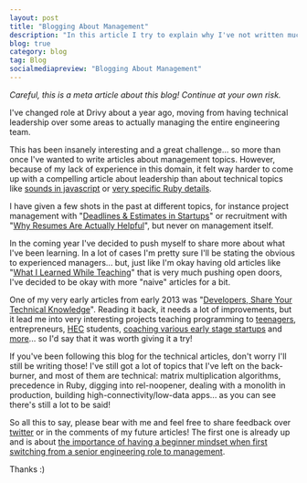 ```yaml
---
layout: post
title: "Blogging About Management"
description: "In this article I try to explain why I've not written much about management even if it has been my focus for a year now, and how I plan on changing this :)"
blog: true
category: blog
tag: Blog
socialmediapreview: "Blogging About Management"
---
```


_Careful, this is a meta article about this blog! Continue at your own risk._

I've changed role at Drivy about a year ago, moving from having technical leadership over some areas to actually managing the entire engineering team.

This has been insanely interesting and a great challenge... so more than once I've wanted to write articles about management topics. However, because of my lack of experience in this domain, it felt way harder to come up with a compelling article about leadership than about technical topics like [sounds in javascript][1] or [very specific Ruby details][2].

I have given a few shots in the past at different topics, for instance project management with "[Deadlines & Estimates in Startups][3]" or recruitment with "[Why Resumes Are Actually Helpful][4]", but never on management itself.

In the coming year I've decided to push myself to share more about what I've been learning. In a lot of cases I'm pretty sure I'll be stating the obvious to experienced managers... but, just like I'm okay having old articles like "[What I Learned While Teaching][5]" that is very much pushing open doors, I've decided to be okay with more "naive" articles for a bit.

One of my very early articles from early 2013 was "[Developers, Share Your Technical Knowledge][6]". Reading it back, it needs a lot of improvements, but it lead me into very interesting projects teaching programming to [teenagers][7],  entrepreneurs, [HEC][8] students, [coaching various early stage startups][9] and [more][10]... so I'd say that it was worth giving it a try!

If you've been following this blog for the technical articles, don't worry I'll still be writing those! I've still got a lot of topics that I've left on the back-burner, and most of them are technical: matrix multiplication algorithms, precedence in Ruby, digging into rel-noopener, dealing with a monolith in production, building high-connectivity/low-data apps... as you can see there's still a lot to be said!

So all this to say, please bear with me and feel free to share feedback over [twitter][11] or in the comments of my future articles! The first one is already up and is about [the importance of having a beginner mindset when first switching from a senior engineering role to management][12].

Thanks :)

[1]:	/blog/2016/11/01/javascript-audio/
[2]:	/blog/2017/01/23/ruby-to-s-to-str/
[3]:	/blog/2015/08/27/deadlines-estimates-software-startup/
[4]:	/blog/2016/08/02/developer-resume/
[5]:	/blog/2013/04/22/what-i-learned-teaching-web/
[6]:	/blog/2013/02/04/developers-teach-non-tech-startup/
[7]:	http://wifilles.org/
[8]:	http://www.hec.edu/
[9]:	/blog/2016/03/14/birdly-ycombinator/
[10]:	https://openclassrooms.com/courses/gerer-son-code-avec-git-et-github
[11]:	https://twitter.com/marcgg
[12]:	/blog/2017/08/22/starting-with-management/
